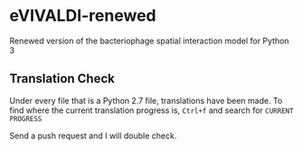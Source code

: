 # eVIVALDI-renewed
Renewed version of the bacteriophage spatial interaction model for Python 3

## Translation Check
Under every file that is a Python 2.7 file, translations have been made.
To find where the current translation progress is, `Ctrl+f` and search for `CURRENT PROGRESS`

Send a push request and I will double check.
